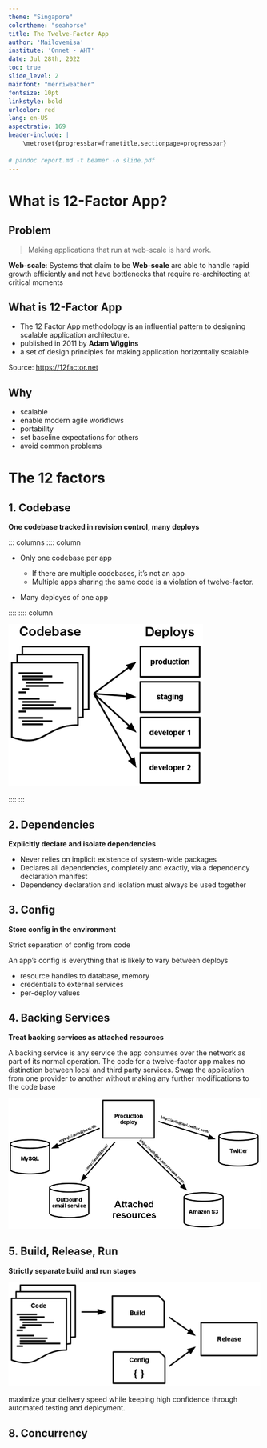 ```yaml
---
theme: "Singapore"
colortheme: "seahorse"
title: The Twelve-Factor App
author: 'Mailovemisa'
institute: 'Onnet - AHT'
date: Jul 28th, 2022
toc: true
slide_level: 2
mainfont: "merriweather"
fontsize: 10pt
linkstyle: bold
urlcolor: red
lang: en-US
aspectratio: 169
header-include: |
    \metroset{progressbar=frametitle,sectionpage=progressbar}

# pandoc report.md -t beamer -o slide.pdf
---
```


# What is 12-Factor App?

## Problem

> Making applications that run at web-scale is hard work.

**Web-scale**: Systems that claim to be **Web-scale** are able to handle rapid growth efficiently and not have bottlenecks that require re-architecting at critical moments

## What is 12-Factor App

- The 12 Factor App methodology is an influential pattern to designing scalable application architecture.
- published in 2011 by **Adam Wiggins**
- a set of design principles for making application horizontally scalable

Source: <https://12factor.net>

## Why

- scalable
- enable modern agile workflows
- portability
- set baseline expectations for others
- avoid common problems

# The 12 factors

## 1. Codebase

**One codebase tracked in revision control, many deploys**

::: columns
:::: column

- Only one codebase per app
  - If there are multiple codebases, it’s not an app
  - Multiple apps sharing the same code is a violation of twelve-factor.

- Many deployes of one app

::::
:::: column

![](codebase-deploys.png)

::::
:::

## 2. Dependencies

**Explicitly declare and isolate dependencies**

- Never relies on implicit existence of system-wide packages
- Declares all dependencies, completely and exactly, via a dependency declaration manifest
- Dependency declaration and isolation must always be used together

## 3. Config

**Store config in the environment**

Strict separation of config from code

An app’s config is everything that is likely to vary between deploys
- resource handles to database, memory
- credentials to external services
- per-deploy values

## 4. Backing Services

**Treat backing services as attached resources**

A backing service is any service the app consumes over the network as part of its normal operation.
The code for a twelve-factor app makes no distinction between local and third party services.
Swap the application from one provider to another without making any further modifications to the code base

![](attached-resources.png)

## 5. Build, Release, Run

**Strictly separate build and run stages**

![](release.png)

maximize your delivery speed while keeping high confidence through automated testing and deployment.

## 8. Concurrency

